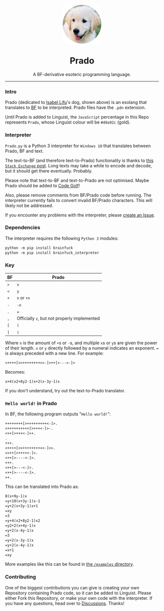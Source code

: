 <p align="center">
  <img src="Logo.png" align="center" width="25%">
</p>
<h1 align="center">Prado</h1>
<p align="center">A BF-derivative esoteric programming language.</p>

---
### Intro
Prado (dedicated to [Isabel Lifu](https://github.com/Isabel-Lifu-211207-XPrado)'s dog, shown above) is an esolang that translates to [BF](https://en.wikipedia.org/wiki/Brainfuck) to be interpreted. Prado files have the `.pdn` extension.

Until Prado is added to Linguist, the `JavaScript` percentage in this Repo represents `Prado`, whose Linguist colour will be `#d0a92c` (gold).

### Interpreter
`Prado.py` is a Python 3 interpreter for `Windows 10` that translates between Prado, BF and text.

The text-to-BF (and therefore text-to-Prado) functionality is thanks to [this `Stack Exchange` post](https://codereview.stackexchange.com/questions/179492/text-to-brainfuck-translator). Long texts may take a while to encode and decode, but it should get there eventually. Probably.

Please note that text-to-BF and text-to-Prado are not optimised. Maybe Prado should be added to [Code Golf](https://code.golf)!

Also, please remove comments from BF/Prado code before running. The interpreter currently fails to convert invalid BF/Prado characters. This will likely not be addressed.

If you encounter any problems with the interpreter, please [create an Issue](https://github.com/TurnipGuy30/Prado/issues/new).

### Dependencies
The interpreter requires the following `Python 3` modules:
```
python -m pip install brainfuck
python -m pip install brainfuck_interpreter
```

### Key
BF | Prado
--- | ---
`>` | `x`
`<` | `y`
`+` | `n` or `+n`
`-` | `-n`
`.` | `=`
`,` | Officially `z`, but not properly implemented
`[` | `(`
`]` | `)`

Where `n` is the amount of `+`s or `-`s, and multiple `x`s or `y`s are given the power of their length. `x` or `y` directly followed by a numeral indicates an exponent. `=` is always preceded with a new line. For example:
```brainfuck
>++++[>>++++++++<<-]>++[>---<-]>
```
Becomes:
```
x+4(x2+8y2-1)x+2(x-3y-1)x
```
If you don't understand, try out the text-to-Prado translator.

### `Hello world!` in Prado
In BF, the following program outputs "`Hello world!`":
```brainfuck
++++++++[>+++++++++<-]>.
<++++++++++[>+++<-]>-.
<++[>+++<-]>+.
.
+++.
<++++[>>++++++++<<-]>>.
<<++[>++++<-]>.
<++[>----<-]>.
+++.
<++[>---<-]>.
<++[>----<-]>.
>+.
```
This can be translated into Prado as:
```
8(x+9y-1)x
=y+10(x+3y-1)x-1
=y+2(x+3y-1)x+1
=xy
=3
=y+4(x2+8y2-1)x2
=y2+2(x+4y-1)x
=y+2(x-4y-1)x
=3
=y+2(x-3y-1)x
=y+2(x-4y-1)x
=x+1
=xy
```
More examples like this can be found in [the `/examples` directory](https://github.com/TurnipGuy30/Prado/tree/main/examples).

### Contributing
One of the biggest contributions you can give is creating your own Repository containing Prado code, so it can be added to Linguist. Please either Fork this Repository, or make your own code with the interpreter. If you have any questions, head over to [Discussions](https://github.com/TurnipGuy30/Prado/discussions). Thanks!

